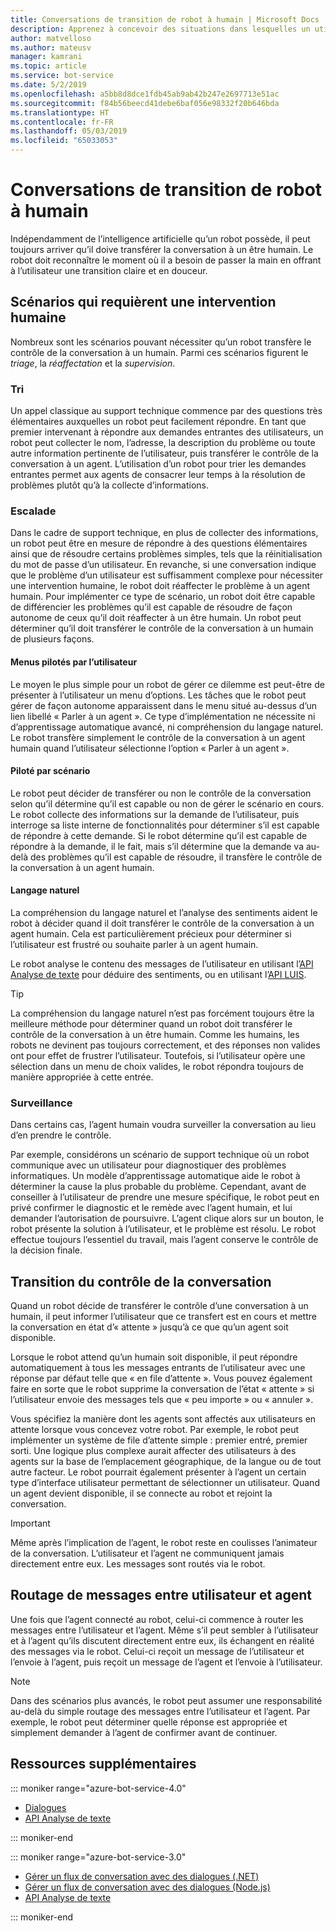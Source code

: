 ```yaml
---
title: Conversations de transition de robot à humain | Microsoft Docs
description: Apprenez à concevoir des situations dans lesquelles un utilisateur entame une conversation avec un robot qui doit ensuite la transférer à un humain.
author: matvelloso
ms.author: mateusv
manager: kamrani
ms.topic: article
ms.service: bot-service
ms.date: 5/2/2019
ms.openlocfilehash: a5bb8d8dce1fdb45ab9ab42b247e2697713e51ac
ms.sourcegitcommit: f84b56beecd41debe6baf056e98332f20b646bda
ms.translationtype: HT
ms.contentlocale: fr-FR
ms.lasthandoff: 05/03/2019
ms.locfileid: "65033053"
---
```

# <a name="transition-conversations-from-bot-to-human"></a>Conversations de transition de robot à humain

Indépendamment de l’intelligence artificielle qu’un robot possède, il peut toujours arriver qu’il doive transférer la conversation à un être humain. Le robot doit reconnaître le moment où il a besoin de passer la main en offrant à l’utilisateur une transition claire et en douceur.

## <a name="scenarios-that-require-human-involvement"></a>Scénarios qui requièrent une intervention humaine

Nombreux sont les scénarios pouvant nécessiter qu’un robot transfère le contrôle de la conversation à un humain. Parmi ces scénarios figurent le *triage*, la *réaffectation* et la *supervision*. 

### <a name="triage"></a>Tri

Un appel classique au support technique commence par des questions très élémentaires auxquelles un robot peut facilement répondre. En tant que premier intervenant à répondre aux demandes entrantes des utilisateurs, un robot peut collecter le nom, l’adresse, la description du problème ou toute autre information pertinente de l’utilisateur, puis transférer le contrôle de la conversation à un agent. L’utilisation d’un robot pour trier les demandes entrantes permet aux agents de consacrer leur temps à la résolution de problèmes plutôt qu’à la collecte d’informations.

### <a name="escalation"></a>Escalade

Dans le cadre de support technique, en plus de collecter des informations, un robot peut être en mesure de répondre à des questions élémentaires ainsi que de résoudre certains problèmes simples, tels que la réinitialisation du mot de passe d’un utilisateur. En revanche, si une conversation indique que le problème d’un utilisateur est suffisamment complexe pour nécessiter une intervention humaine, le robot doit réaffecter le problème à un agent humain. Pour implémenter ce type de scénario, un robot doit être capable de différencier les problèmes qu’il est capable de résoudre de façon autonome de ceux qu’il doit réaffecter à un être humain. Un robot peut déterminer qu’il doit transférer le contrôle de la conversation à un humain de plusieurs façons. 

#### <a name="user-driven-menus"></a>Menus pilotés par l’utilisateur

Le moyen le plus simple pour un robot de gérer ce dilemme est peut-être de présenter à l’utilisateur un menu d’options. Les tâches que le robot peut gérer de façon autonome apparaissent dans le menu situé au-dessus d’un lien libellé « Parler à un agent ». Ce type d’implémentation ne nécessite ni d’apprentissage automatique avancé, ni compréhension du langage naturel. Le robot transfère simplement le contrôle de la conversation à un agent humain quand l’utilisateur sélectionne l’option « Parler à un agent ». 

#### <a name="scenario-driven"></a>Piloté par scénario

Le robot peut décider de transférer ou non le contrôle de la conversation selon qu’il détermine qu’il est capable ou non de gérer le scénario en cours. Le robot collecte des informations sur la demande de l’utilisateur, puis interroge sa liste interne de fonctionnalités pour déterminer s’il est capable de répondre à cette demande. Si le robot détermine qu’il est capable de répondre à la demande, il le fait, mais s’il détermine que la demande va au-delà des problèmes qu’il est capable de résoudre, il transfère le contrôle de la conversation à un agent humain.

#### <a name="natural-language"></a>Langage naturel

La compréhension du langage naturel et l’analyse des sentiments aident le robot à décider quand il doit transférer le contrôle de la conversation à un agent humain. Cela est particulièrement précieux pour déterminer si l’utilisateur est frustré ou souhaite parler à un agent humain. 
 
Le robot analyse le contenu des messages de l’utilisateur en utilisant l’<a href="https://www.microsoft.com/cognitive-services/en-us/text-analytics-api" target="blank">API Analyse de texte</a> pour déduire des sentiments, ou en utilisant l’<a href="https://www.luis.ai" target="_blank">API LUIS</a>. 


> [!TIP]
> La compréhension du langage naturel n’est pas forcément toujours être la meilleure méthode pour déterminer quand un robot doit transférer le contrôle de la conversation à un être humain. Comme les humains, les robots ne devinent pas toujours correctement, et des réponses non valides ont pour effet de frustrer l’utilisateur. Toutefois, si l’utilisateur opère une sélection dans un menu de choix valides, le robot répondra toujours de manière appropriée à cette entrée. 

### <a name="supervision"></a>Surveillance

Dans certains cas, l’agent humain voudra surveiller la conversation au lieu d’en prendre le contrôle.

Par exemple, considérons un scénario de support technique où un robot communique avec un utilisateur pour diagnostiquer des problèmes informatiques. Un modèle d’apprentissage automatique aide le robot à déterminer la cause la plus probable du problème. Cependant, avant de conseiller à l’utilisateur de prendre une mesure spécifique, le robot peut en privé confirmer le diagnostic et le remède avec l’agent humain, et lui demander l’autorisation de poursuivre. L’agent clique alors sur un bouton, le robot présente la solution à l’utilisateur, et le problème est résolu. Le robot effectue toujours l’essentiel du travail, mais l’agent conserve le contrôle de la décision finale. 

## <a name="transitioning-control-of-the-conversation"></a>Transition du contrôle de la conversation 

Quand un robot décide de transférer le contrôle d’une conversation à un humain, il peut informer l’utilisateur que ce transfert est en cours et mettre la conversation en état d’« attente » jusqu’à ce que qu’un agent soit disponible. 

Lorsque le robot attend qu’un humain soit disponible, il peut répondre automatiquement à tous les messages entrants de l’utilisateur avec une réponse par défaut telle que « en file d’attente ». Vous pouvez également faire en sorte que le robot supprime la conversation de l’état « attente » si l’utilisateur envoie des messages tels que « peu importe » ou « annuler ».

Vous spécifiez la manière dont les agents sont affectés aux utilisateurs en attente lorsque vous concevez votre robot. Par exemple, le robot peut implémenter un système de file d’attente simple : premier entré, premier sorti. Une logique plus complexe aurait affecter des utilisateurs à des agents sur la base de l’emplacement géographique, de la langue ou de tout autre facteur. Le robot pourrait également présenter à l’agent un certain type d’interface utilisateur permettant de sélectionner un utilisateur. Quand un agent devient disponible, il se connecte au robot et rejoint la conversation.

> [!IMPORTANT]
> Même après l’implication de l’agent, le robot reste en coulisses l’animateur de la conversation. L’utilisateur et l’agent ne communiquent jamais directement entre eux. Les messages sont routés via le robot. 

## <a name="routing-messages-between-user-and-agent"></a>Routage de messages entre utilisateur et agent

Une fois que l’agent connecté au robot, celui-ci commence à router les messages entre l’utilisateur et l’agent. Même s’il peut sembler à l’utilisateur et à l’agent qu’ils discutent directement entre eux, ils échangent en réalité des messages via le robot. Celui-ci reçoit un message de l’utilisateur et l’envoie à l’agent, puis reçoit un message de l’agent et l’envoie à l’utilisateur. 

> [!NOTE]
> Dans des scénarios plus avancés, le robot peut assumer une responsabilité au-delà du simple routage des messages entre l’utilisateur et l’agent. Par exemple, le robot peut déterminer quelle réponse est appropriée et simplement demander à l’agent de confirmer avant de continuer.

## <a name="additional-resources"></a>Ressources supplémentaires

::: moniker range="azure-bot-service-4.0"

- [Dialogues](v4sdk/bot-builder-dialog-manage-conversation-flow.md)
- <a href="https://www.microsoft.com/cognitive-services/en-us/text-analytics-api" target="blank">API Analyse de texte</a>

::: moniker-end

::: moniker range="azure-bot-service-3.0"

- [Gérer un flux de conversation avec des dialogues (.NET)](~/dotnet/bot-builder-dotnet-manage-conversation-flow.md)
- [Gérer un flux de conversation avec des dialogues (Node.js)](~/nodejs/bot-builder-nodejs-manage-conversation-flow.md)
- <a href="https://www.microsoft.com/cognitive-services/en-us/text-analytics-api" target="blank">API Analyse de texte</a>


::: moniker-end


